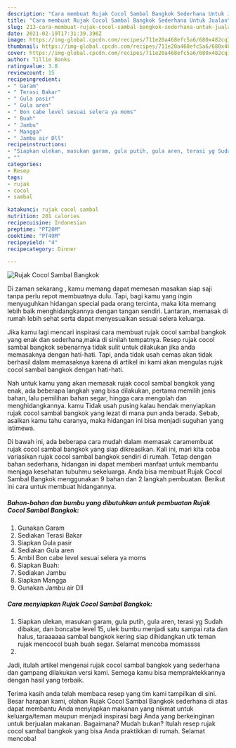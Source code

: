 ```yaml
---
description: "Cara membuat Rujak Cocol Sambal Bangkok Sederhana Untuk Jualan"
title: "Cara membuat Rujak Cocol Sambal Bangkok Sederhana Untuk Jualan"
slug: 213-cara-membuat-rujak-cocol-sambal-bangkok-sederhana-untuk-jualan
date: 2021-02-19T17:31:39.396Z
image: https://img-global.cpcdn.com/recipes/711e20a468efc5a6/680x482cq70/rujak-cocol-sambal-bangkok-foto-resep-utama.jpg
thumbnail: https://img-global.cpcdn.com/recipes/711e20a468efc5a6/680x482cq70/rujak-cocol-sambal-bangkok-foto-resep-utama.jpg
cover: https://img-global.cpcdn.com/recipes/711e20a468efc5a6/680x482cq70/rujak-cocol-sambal-bangkok-foto-resep-utama.jpg
author: Tillie Banks
ratingvalue: 3.8
reviewcount: 15
recipeingredient:
- " Garam"
- " Terasi Bakar"
- " Gula pasir"
- " Gula aren"
- " Bon cabe level sesuai selera ya moms"
- " Buah"
- " Jambu"
- " Mangga"
- " Jambu air Dll"
recipeinstructions:
- "Siapkan ulekan, masukan garam, gula putih, gula aren, terasi yg Sudah dibakar, dan boncabe level 15, ulek bumbu menjadi satu sampai rata dan halus, taraaaaaa sambal bangkok kering siap dihidangkan utk teman rujak mencocol buah buah segar. Selamat mencoba momsssss"
- ""
categories:
- Resep
tags:
- rujak
- cocol
- sambal

katakunci: rujak cocol sambal 
nutrition: 201 calories
recipecuisine: Indonesian
preptime: "PT20M"
cooktime: "PT49M"
recipeyield: "4"
recipecategory: Dinner

---
```



![Rujak Cocol Sambal Bangkok](https://img-global.cpcdn.com/recipes/711e20a468efc5a6/680x482cq70/rujak-cocol-sambal-bangkok-foto-resep-utama.jpg)

Di zaman  sekarang , kamu memang dapat memesan masakan siap saji tanpa perlu repot membuatnya dulu. Tapi, bagi kamu yang ingin menyuguhkan hidangan special pada orang tercinta, maka kita memang lebih baik menghidangkannya dengan tangan sendiri. Lantaran, memasak di rumah lebih sehat serta dapat menyesuaikan sesuai selera keluarga.

Jika kamu lagi mencari inspirasi cara membuat rujak cocol sambal bangkok yang enak dan sederhana,maka di sinilah tempatnya. Resep rujak cocol sambal bangkok  sebenarnya tidak sulit untuk dilakukan jika anda memasaknya dengan hati-hati. Tapi, anda tidak usah cemas akan tidak berhasil dalam memasaknya 
karena di artikel ini kami akan mengulas rujak cocol sambal bangkok dengan hati-hati.  



Nah untuk kamu yang akan memasak rujak cocol sambal bangkok yang enak, ada beberapa langkah yang bisa dilakukan, pertama memilih jenis bahan, lalu pemilihan bahan segar, hingga cara mengolah dan menghidangkannya. kamu Tidak usah pusing kalau hendak menyiapkan rujak cocol sambal bangkok yang lezat di mana pun anda berada. Sebab, asalkan kamu  tahu caranya, maka hidangan ini bisa menjadi suguhan yang istimewa.

Di bawah ini, ada beberapa cara mudah dalam memasak caramembuat rujak cocol sambal bangkok yang siap dikreasikan. Kali ini, mari kita coba variasikan rujak cocol sambal bangkok sendiri di rumah. Tetap dengan bahan sederhana, hidangan ini dapat memberi manfaat untuk membantu menjaga kesehatan tubuhmu sekeluarga. Anda bisa membuat Rujak Cocol Sambal Bangkok menggunakan 9 bahan dan 2 langkah pembuatan. Berikut ini cara untuk membuat hidangannya.

<!--inarticleads1-->

##### Bahan-bahan dan bumbu yang dibutuhkan untuk pembuatan Rujak Cocol Sambal Bangkok:

1. Gunakan  Garam
1. Sediakan  Terasi Bakar
1. Siapkan  Gula pasir
1. Sediakan  Gula aren
1. Ambil  Bon cabe level sesuai selera ya moms
1. Siapkan  Buah:
1. Sediakan  Jambu
1. Siapkan  Mangga
1. Gunakan  Jambu air Dll




<!--inarticleads2-->

##### Cara menyiapkan Rujak Cocol Sambal Bangkok:

1. Siapkan ulekan, masukan garam, gula putih, gula aren, terasi yg Sudah dibakar, dan boncabe level 15, ulek bumbu menjadi satu sampai rata dan halus, taraaaaaa sambal bangkok kering siap dihidangkan utk teman rujak mencocol buah buah segar. Selamat mencoba momsssss
1. 




Jadi, itulah artikel mengenai  rujak cocol sambal bangkok  yang sederhana dan gampang dilakukan versi kami. Semoga kamu bisa mempraktekkannya dengan hasil yang terbaik. 

Terima kasih anda telah membaca resep yang tim kami tampilkan di sini. Besar harapan kami, olahan  Rujak Cocol Sambal Bangkok sederhana di atas dapat membantu Anda menyiapkan makanan yang nikmat untuk keluarga/teman maupun menjadi inspirasi bagi Anda yang berkeinginan untuk berjualan makanan. Bagaimana? Mudah bukan? Itulah resep rujak cocol sambal bangkok yang bisa Anda praktikkan di rumah. Selamat mencoba!

